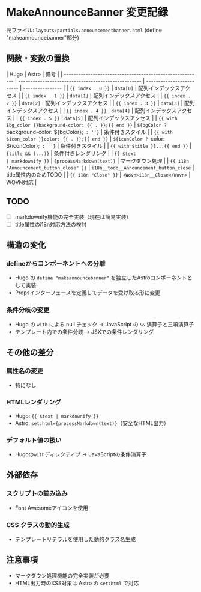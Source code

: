 # MakeAnnounceBanner 変更記録

元ファイル: `layouts/partials/announcementbanner.html` (define "makeannouncebanner"部分)

## 関数・変数の置換

| Hugo                                                      | Astro                                               | 備考                      |
| --------------------------------------------------------- | --------------------------------------------------- | ------------------------- | ---------------- |
| `{{ index . 0 }}`                                         | `data[0]`                                           | 配列インデックスアクセス  |
| `{{ index . 1 }}`                                         | `data[1]`                                           | 配列インデックスアクセス  |
| `{{ index . 2 }}`                                         | `data[2]`                                           | 配列インデックスアクセス  |
| `{{ index . 3 }}`                                         | `data[3]`                                           | 配列インデックスアクセス  |
| `{{ index . 4 }}`                                         | `data[4]`                                           | 配列インデックスアクセス  |
| `{{ index . 5 }}`                                         | `data[5]`                                           | 配列インデックスアクセス  |
| `{{ with $bg_color }}background-color: {{ . }};{{ end }}` | `${bgColor ? `background-color: ${bgColor};` : ''}` | 条件付きスタイル          |
| `{{ with $icon_color }}color: {{ . }};{{ end }}`          | `${iconColor ? `color: ${iconColor};` : ''}`        | 条件付きスタイル          |
| `{{ with $title }}...{{ end }}`                           | `{title && (...)}`                                  | 条件付きレンダリング      |
| `{{ $text                                                 | markdownify }}`                                     | `{processMarkdown(text)}` | マークダウン処理 |
| `{{ i18n "Announcement_button_close" }}`                  | `i18n__todo__Announcement_button_close`             | title属性内のためTODO     |
| `{{ i18n "Close" }}`                                      | `<Wovn>i18n__Close</Wovn>`                          | WOVN対応                  |

## TODO

- [ ] markdownify機能の完全実装（現在は簡易実装）
- [ ] title属性のi18n対応方法の検討

## 構造の変化

### defineからコンポーネントへの分離

- Hugo の `define "makeannouncebanner"` を独立したAstroコンポーネントとして実装
- Propsインターフェースを定義してデータを受け取る形に変更

### 条件分岐の変更

- Hugo の `with` による null チェック → JavaScript の `&&` 演算子と三項演算子
- テンプレート内での条件分岐 → JSXでの条件レンダリング

## その他の差分

### 属性名の変更

- 特になし

### HTMLレンダリング

- Hugo: `{{ $text | markdownify }}`
- Astro: `set:html={processMarkdown(text)}`（安全なHTML出力）

### デフォルト値の扱い

- Hugoの`with`ディレクティブ → JavaScriptの条件演算子

## 外部依存

### スクリプトの読み込み

- Font Awesomeアイコンを使用

### CSS クラスの動的生成

- テンプレートリテラルを使用した動的クラス名生成

## 注意事項

- マークダウン処理機能の完全実装が必要
- HTML出力時のXSS対策は Astro の `set:html` で対応
